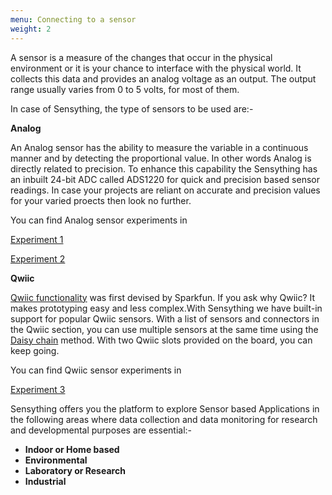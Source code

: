 ```yaml
---
menu: Connecting to a sensor
weight: 2
---
```


A sensor is a measure of the changes that occur in the physical environment or it is your chance to interface with the physical world. It collects this data and provides an analog voltage as an output. The output range usually varies from 0 to 5 volts, for most of them.

In case of Sensything, the type of sensors to be used are:-

**Analog**

An Analog sensor has the ability to measure the variable in a continuous manner and by detecting the proportional value. In other words Analog is directly related to precision. To enhance this capability the Sensything has an inbuilt 24-bit ADC called ADS1220 for quick and precision based sensor readings. In case your projects are reliant on accurate and precision values for your varied proects then look no further.

You can find Analog sensor experiments in 

[Experiment 1](https://sensything.protocentral.com/1-alcohol-sensor.html)

[Experiment 2](https://sensything.protocentral.com/2-etape.html)

**Qwiic**

[Qwiic functionality](https://www.sparkfun.com/qwiic) was first devised by Sparkfun. If you ask why Qwiic? It makes prototyping easy and less complex.With Sensything we have built-in support for popular Qwiic sensors. With a list of sensors and connectors in the Qwiic section, you can use multiple sensors at the same time using the [Daisy chain](https://en.wikipedia.org/wiki/Daisy_chain_(electrical_engineering)) method. With two Qwiic slots provided on the board, you can keep going.

You can find Qwiic sensor experiments in 

[Experiment 3](https://sensything.protocentral.com/3-pressure-sensor.html)

Sensything offers you the platform to explore Sensor based Applications in the following areas where data collection and data monitoring for research and developmental purposes are essential:-

- **Indoor or Home based**
- **Environmental**
- **Laboratory or Research**
- **Industrial**


